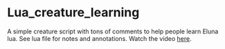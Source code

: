 # Lua_creature_learning
A simple creature script with tons of comments to help people learn Eluna lua. See lua file for notes and annotations.
Watch the video [here](http://www.youtube.com/watch?v=QjKqYXxOJwg?si=PQ0HnSDREnMd68uv).



